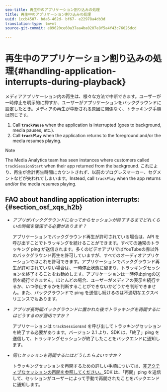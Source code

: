 ```yaml
---
seo-title: 再生中のアプリケーション割り込みの処理
title: 再生中のアプリケーション割り込みの処理
uuid: 1ccb4507- bda6-462d- bf67- e22978a4db3d
translation-type: tm+mt
source-git-commit: e89620ce60a37aa4ba0207e8f5a4f43c76026dcd

---
```



# 再生中のアプリケーション割り込みの処理{#handling-application-interrupts-during-playback}

メディアアプリケーション内の再生は、様々な方法で中断できます。ユーザーが一時停止を明示的に押すか、ユーザーがアプリケーションをバックグラウンドに設定したとき。メディアの再生が中断される原因に関係なく、トラッキング手順は同じです。

1. Call **`trackPause`** when the application is interrupted (goes to background, media pauses, etc.).
1. Call **`trackPlay`** when the application returns to the foreground and/or the media resumes playing.

>[!NOTE]
>
>The Media Analytics team has seen instances where customers called `trackSessionStart` when their app returned from the background. これにより、再生が合計再生時間にカウントされず、以前のプログレスマーカー、セグメントなどが失われてしまいます。Instead, call `trackPlay` when the app returns and/or the media resumes playing.

## FAQ about handling application interrupts: {#section_osf_xqs_h2b}

* _アプリがバックグラウンドになってからセッションが終了するまでどれくらいの時間を確保する必要があります？_

   アプリケーションでバックグラウンド再生が許可されている場合は、API を呼び出すことでトラッキングを続けることができます。すべての通常のトラッキング ping が送信されます。多くのビデオアプリではYouTubeの赤以外のバックグラウンド再生を許可していますが、すべてのオーディオアプリケーションではこれを許可できます。アプリケーションでバックグラウンド再生が許可されていない場合は、一時停止状態に留まり、トラッキングセッションを終了することをお勧めします。アプリケーションは一時停止pingの送信を続行できません。ほとんどの場合、ユーザーがメディアの表示を続行するか、いつ停止するかを判断することができないかどうかを判断できません。また、バックグラウンドで ping を送信し続けるのは不適切なエクスペリエンスでもあります。

* _アプリが長時間バックグラウンドに置かれた後でトラッキングを再開するにはどうするのが適切ですか？_

   アプリケーションは `trackSessionEnd` を呼び出してトラッキングセッションを終了する必要があります。バージョン 2.1 より、SDK は、「終了」ping を送信して、トラッキングセッションが終了したことをバックエンドに通知します。

* _同じセッションを再開するにはどうしたらよいですか？_

   トラッキングセッションを再開するための詳しい手順については、[非アクティブなセッションの再開を参照してください。](/help/sdk-implement/cookbook/resuming-inactive.md)SDK は、「再開」ping を送信して、セッションがユーザーによって手動で再開されたことをバックエンドに通知します。


